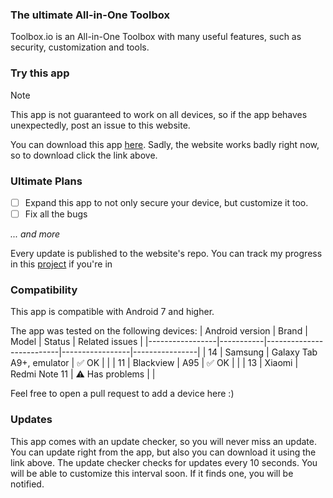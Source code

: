 ### The ultimate All-in-One Toolbox
Toolbox.io is an All-in-One Toolbox with many useful features, such as security,  customization and tools.

### Try this app
> [!NOTE]
> This app is not guaranteed to work on all devices, so if the app behaves unexpectedly, post an issue to this website.

You can download this app [here](https://github.com/denis0001-dev/Toolbox-io-Website/releases/latest).
Sadly, the website works badly right now, so to download click the link above.
### Ultimate Plans

- [ ] Expand this app to not only secure your device, but customize it too.
- [ ] Fix all the bugs

_... and more_

Every update is published to the website's repo. You can track my progress in this [project](https://github.com/users/denis0001-dev/projects/3) if you're in
### Compatibility 
This app is compatible with Android 7 and higher.

The app was tested on the following devices:
| Android version | Brand     | Model                    | Status          | Related issues |
|-----------------|-----------|--------------------------|-----------------|----------------|
| 14              | Samsung   | Galaxy Tab A9+, emulator | ✅️ OK           |                |
| 11              | Blackview | A95                      | ✅️ OK           |                |
| 13              | Xiaomi    | Redmi Note 11            | ⚠️ Has problems |                |

Feel free to open a pull request to add a device here :)
### Updates
This app comes with an update checker, so you will never miss an update. You can update right from the app, but also you can download it using the link above.
The update checker checks for updates every 10 seconds. You will be able to customize this interval soon. If it finds one, you will be notified.
